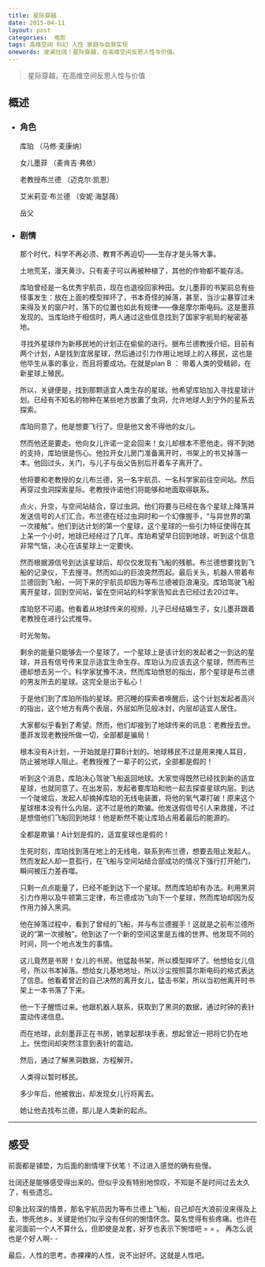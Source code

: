```yaml
---
title: 星际穿越
date: 2015-04-11
layout: post
categories:  电影
tags: 高维空间 科幻 人性 家庭与自我实现
onewords: 波澜壮阔！星际穿越，在高维空间反思人性与价值。
---
```


> 星际穿越，在高维空间反思人性与价值

## 概述

- ### 角色

    库珀 （马修·麦康纳）

    女儿墨菲 （麦肯吉·弗依）

    老教授布兰德 （迈克尔·凯恩）

    艾米莉亚·布兰德 （安妮·海瑟薇）

    岳父

- ### 剧情

    那个时代，科学不再必须、教育不再迫切——生存才是头等大事。

    土地荒芜，漫天黄沙。只有麦子可以再被种植了，其他的作物都不能存活。

    库珀曾经是一名优秀宇航员，现在也退役回家种田。女儿墨菲的书架前总有些怪事发生：放在上面的模型摔坏了，书本奇怪的掉落，甚至，当沙尘暴穿过未来得及关的窗户时，落下的位置也如此有规律——像是摩尔斯电码。这是墨菲发现的。当库珀终于相信时，两人通过这些信息找到了国家宇航局的秘密基地。

    寻找外星球作为新移民地的计划正在偷偷的进行。据布兰德教授介绍，目前有两个计划，A是找到宜居星球，然后通过引力作用让地球上的人移民，这也是他毕生从事的事业，而且将要成功。在就是plan B ： 带着人类的受精卵，在新星球上殖民。

    所以，关键便是，找到那颗适宜人类生存的星球。他希望库珀加入寻找星球计划。已经有不知名的物种在某些地方放置了虫洞，允许地球人到宁外的星系去探索。

    库珀同意了。他是想要飞行了。但是他又舍不得他的女儿。

    然而他还是要走。他向女儿许诺一定会回来！女儿却根本不愿他走。得不到她的支持，库珀很是伤心。他拉开女儿房门准备离开时，书架上的书又掉落一本。他回过头，关门，与儿子与岳父告别后开着车子离开了。

    他将要和老教授的女儿布兰德，另一名宇航员、一名科学家前往空间站。然后再穿过虫洞探索星际。老教授许诺他们将能够和地面取得联系。

    点火，升空，与空间站结合，穿过虫洞。他们将要与已经在各个星球上降落并发送信号的人们汇合。布兰德在经过虫洞时和一个幻像握手，“与异世界的第一次接触”。他们到达计划的第一个星球，这个星球的一些引力特征使得在其上呆一个小时，地球已经经过了几年。库珀希望早日回到地球，听到这个信息非常气恼，决心在该星球上一定要快。

    然而根据源信号到达该星球后，却仅仅发现有飞船的残骸。布兰德想要找到飞船的记录仪，下去搜寻。然而如山的巨浪突然而起。最后关头，机器人带着布兰德回到飞船，一同下来的宇航员却因为等布兰德被巨浪淹没。库珀驾驶飞船离开星球，回到空间站，留在空间站的科学家告知此去已经过去20过年。

    库珀怒不可遏。他看着从地球传来的视频，儿子已经结婚生子，女儿墨菲跟着老教授在进行公式推导。

    时光匆匆。

    剩余的能量只能够去一个星球了。一个星球上是该计划的发起者之一到达的星球，并且有信号传来显示适宜生命生存。库珀认为应该去这个星球，然而布兰德却想去另一个。科学家犹豫不决，然而库珀愤怒的指出，那个星球是布兰德的男友所去的星球。这完全是出于私心！

    于是他们到了库珀所指的星球。把沉睡的探索者唤醒后，这个计划发起者高兴的指出，这个地方有两个表层，外层如所见般冰封，内层却适宜人居住。

    大家都似乎看到了希望。然而，他们却接到了地球传来的讯息：老教授去世。墨菲发现老教授所做一切，全部都是骗局！

    根本没有A计划，一开始就是打算B计划的。地球移民不过是用来掩人耳目，防止被地球人阻止。老教授推了一辈子的公式，全部都是假的！

    听到这个消息，库珀决心驾驶飞船返回地球。大家觉得既然已经找到新的适宜星球，也就同意了。在出发前，发起者要库珀和他一起去探查星球内层。到达一个陡坡后，发起人却摘掉库珀的无线电装置，将他的氧气罩打破！原来这个星球根本没有什么内层。这不过是他的欺骗。他发送假信号引人来救援，不过是想借他们飞船回到地球！他是断然不能让库珀占用着最后的能源的。

    全都是欺骗！A计划是假的，适宜星球也是假的！

    生死时刻，库珀找到落在地上的无线电，联系到布兰德，想要去阻止发起人。然而发起人却一意孤行，在飞船与空间站结合部成功的情况下强行打开舱门，瞬间被压力差吞噬。

    只剩一点点能量了，已经不能到达下一个星球。然而库珀却有办法。利用黑洞引力作用以及牛顿第三定律，布兰德成功飞向下一个星球，然而库珀却因为反作用力掉入黑洞。

    他在掉落过程中，看到了曾经的飞船，并与布兰德握手！这就是之前布兰德所说的“第一次接触”。他到达了一个新的空间这里是五维的世界。他发现不同的时间，同一个地点发生的事情。

    这儿竟然是书房！女儿的书房。他猛敲书架，所以模型摔坏了。他想给女儿信号，所以书本掉落。想给女儿基地地址，所以沙尘按照莫尔斯电码的格式表达了信息。他看着曾近的自己决然的离开女儿，猛击书架，所以当初他离开时书架上一本书落了下来。

    他一下子醒悟过来。他跟机器人联系，获取到了黑洞的数据，通过时钟的表针震动传递信息。

    而在地球，此刻墨菲正在书房，她拿起那块手表，想起曾近一把将它扔在地上。恍惚间却突然注意到表针的震动。

    然后，通过了解黑洞数据，方程解开。

    人类得以暂时移民。

    多少年后，他被救出，却发现女儿行将离去。

    她让他去找布兰德，那儿是人类新的起点。


----

## 感受


前面都是铺垫，为后面的剧情埋下伏笔！不过进入感觉的确有些慢。

壮阔还是能够感受得出来的。但似乎没有特别地惊叹，不知是不是时间过去太久了，有些遗忘。

印象比较深的情景，那名宇航员因为等布兰德上飞船，自己却在大浪前没来得及上去，惨死他乡。关键是他们似乎没有任何的惋惜怀念。莫名觉得有些疼痛。也许在星河面前一个人不算什么，但即使是龙套，好歹也表示下惋惜吧 = = 。 再怎么说也是个好人啊- -

最后，人性的思考。赤裸裸的人性，说不出好坏。这就是人性吧。


